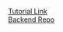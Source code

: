 [Tutorial Link](https://developer.okta.com/blog/2020/01/13/kotlin-react-crud) </br>
[Backend Repo](https://github.com/ChristopherDalziel/Vanilla-Latte-Backend)